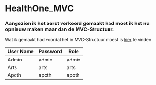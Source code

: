 # HealthOne_MVC

### Aangezien ik het eerst verkeerd gemaakt had moet ik het nu opnieuw maken maar dan de MVC-Structuur.
Wat ik gemaakt had voordat het in MVC-Structuur moest is [hier](https://github.com/Bo-Eamonn/HealthOne/ "Healthone") te vinden

| User Name | Password | Role  |
|-----------|----------|-------|
| Admin     | admin    | admin |
| Arts      | arts     | arts  |
| Apoth     | apoth    | apoth |